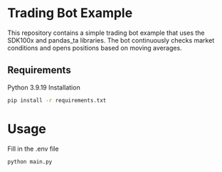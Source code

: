 # Trading Bot Example
This repository contains a simple trading bot example that uses the SDK100x and pandas_ta libraries. The bot continuously checks market conditions and opens positions based on moving averages.

## Requirements
Python 3.9.19
Installation

```bash
pip install -r requirements.txt
```

# Usage

Fill in the .env file

```bash
python main.py
```